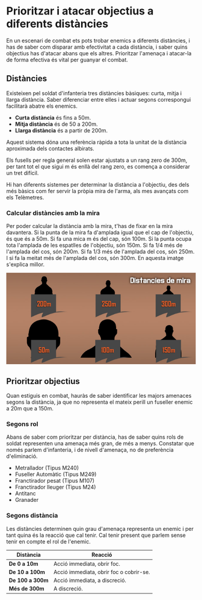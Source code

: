 # Prioritzar i atacar objectius a diferents distàncies

En un escenari de combat ets pots trobar enemics a diferents distàncies, i has de saber com disparar amb efectivitat a cada distància, i saber quins objectius has d'atacar abans que els altres. Prioritzar l'amenaça i atacar-la de forma efectiva és vital per guanyar el combat.

## Distàncies

Existeixen pel soldat d'infanteria tres distàncies bàsiques: curta, mitja i llarga distància. Saber diferenciar entre elles i actuar segons correspongui facilitarà abatre els enemics.

  - **Curta distància** és fins a 50m.
  - **Mitja distància** és de 50 a 200m.
  - **Llarga distància** és a partir de 200m.

Aquest sistema dóna una referència ràpida a tota la unitat de la distància aproximada dels contactes albirats.

Els fusells per regla general solen estar ajustats a un rang zero de 300m, per tant tot el que sigui m és enllà del rang zero, es comença a considerar un tret difícil.

Hi han diferents sistemes per determinar la distància a l'objectiu, des dels més bàsics com fer servir la pròpia mira de l'arma, als mes avançats com els Telèmetres.

### Calcular distàncies amb la mira

Per poder calcular la distància amb la mira, t'has de fixar en la mira davantera. Si la punta de la mira fa d'amplada igual que el cap de l'objectiu, és que és a 50m. Si fa una mica m és del cap, són 100m. Si la punta ocupa tota l'amplada de les espatlles de l'objectiu, són 150m. Si fa 1/4 més de l'amplada del cos, són 200m. Si fa 1/3 més de l'amplada del cos, són 250m. I si fa la meitat més de l'amplada del cos, són 300m. En aquesta imatge s'explica millor.

![image](../_imatges/ebc_distanciesmires01.jpg)

## Prioritzar objectius

Quan estiguis en combat, hauràs de saber identificar les majors amenaces segons la distància, ja que no representa el mateix perill un fuseller enemic a 20m que a 150m.

### Segons rol

Abans de saber com prioritzar per distància, has de saber quins rols de soldat representen una amenaça més gran, de més a menys. Constatar que només parlem d'infanteria, i de nivell d'amenaça, no de preferència d'eliminació.

  - Metrallador (Tipus M240)
  - Fuseller Automàtic (Tipus M249)
  - Franctirador pesat (Tipus M107)
  - Franctirador lleuger (Tipus M24)
  - Antitanc
  - Granader

### Segons distància

Les distàncies determinen quin grau d'amenaça representa un enemic i per tant quina és la reacció que cal tenir. Cal tenir present que parlem sense tenir en compte el rol de l'enemic.

**Distància**     | **Reacció** 
----------------- | ------------- 
**De 0 a 10m**    | Acció immediata, obrir foc.
**De 10 a 100m**  | Acció immediata, obrir foc o cobrir-se.
**De 100 a 300m** | Acció immediata, a discreció.
**Més de 300m**   | A discreció.